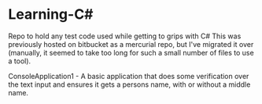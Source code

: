 Learning-C#
===========

Repo to hold any test code used while getting to grips with C#
This was previously hosted on bitbucket as a mercurial repo, but I've migrated it over (manually, it seemed to take too long for such a small number of files to use a tool).

ConsoleApplication1 - A basic application that does some verification over the text input and ensures it gets a persons name, with or without a middle name. 